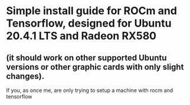 # Simple install guide for ROCm and Tensorflow, designed for Ubuntu 20.4.1 LTS and Radeon RX580 
## (it should work on other supported Ubuntu versions or other graphic cards with only slight changes).

If you, as once me, are only trying to setup a machine with rocm and tensorflow 
